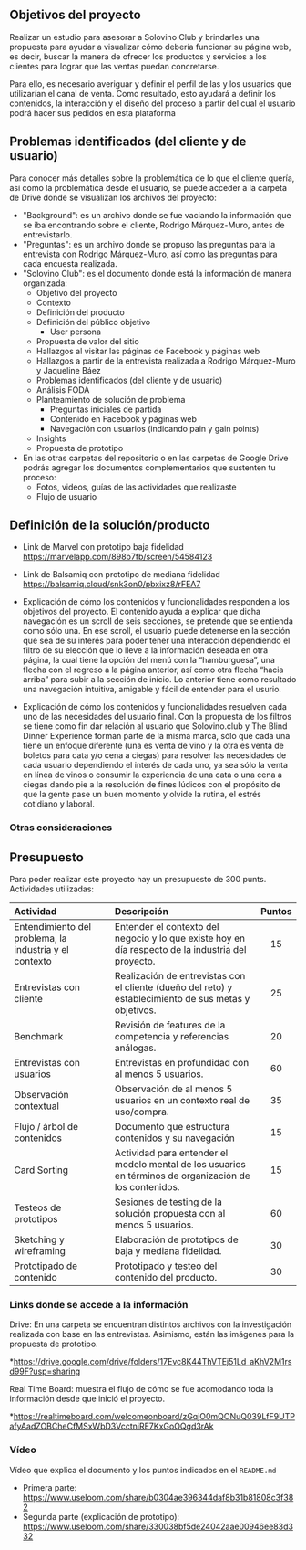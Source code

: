 ## Objetivos del proyecto

Realizar un estudio para asesorar a Solovino Club y brindarles una propuesta para ayudar a visualizar cómo debería funcionar su página web, es decir, buscar la manera de ofrecer los productos y servicios a los clientes para lograr que las ventas puedan concretarse.

Para ello, es necesario averiguar y definir el perfil de las y los usuarios que utilizarían el canal de venta. Como resultado, esto ayudará a definir los contenidos, la interacción y el diseño del proceso a partir del cual el usuario podrá hacer sus pedidos en esta plataforma

## Problemas identificados (del cliente y de usuario)

Para conocer más detalles sobre la problemática de lo que el cliente quería, así como la problemática desde el usuario, se puede acceder a la carpeta de Drive donde se visualizan los archivos del proyecto:

* "Background": es un archivo donde se fue vaciando la información que se iba encontrando sobre el cliente, Rodrigo Márquez-Muro, antes de entrevistarlo.
* "Preguntas": es un archivo donde se propuso las preguntas para la entrevista con Rodrigo Márquez-Muro, así como las preguntas para cada encuesta realizada.
* "Solovino Club": es el documento donde está la información de manera organizada:
    * Objetivo del proyecto
    * Contexto
    * Definición del producto
    * Definición del público objetivo
        * User persona
    * Propuesta de valor del sitio
    * Hallazgos al visitar las páginas de Facebook y páginas web
    * Hallazgos a partir de la entrevista realizada a Rodrigo Márquez-Muro y Jaqueline Báez
    * Problemas identificados (del cliente y de usuario)
    * Análisis FODA
    * Planteamiento de solución de problema
        * Preguntas iniciales de partida
        * Contenido en Facebook y páginas web
        * Navegación con usuarios (indicando pain y gain points)
    * Insights
    * Propuesta de prototipo
* En las otras carpetas del repositorio o en las carpetas de Google Drive podrás
agregar los documentos complementarios que sustenten tu proceso:
    * Fotos, videos, guías de las actividades que realizaste
    * Flujo de usuario

## Definición de la solución/producto

* Link de Marvel con prototipo baja fidelidad 
https://marvelapp.com/898b7fb/screen/54584123

* Link de Balsamiq con prototipo de mediana fidelidad
https://balsamiq.cloud/snk3on0/pbxixz8/rFEA7 

* Explicación de cómo los contenidos y funcionalidades responden a los objetivos
  del proyecto. 
El contenido ayuda a explicar que dicha navegación es un scroll de seis secciones, se pretende que se entienda como sólo una. En ese scroll, el usuario puede detenerse en la sección que sea de su interés para poder tener una interacción dependiendo el filtro de su elección que lo lleve a la información deseada en otra página, la cual tiene la opción del menú con la “hamburguesa”, una flecha con el regreso a la página anterior, así como otra flecha “hacia arriba” para subir a la sección de inicio.
 Lo anterior tiene como resultado una navegación intuitiva, amigable y fácil de entender para el usurio.

* Explicación de cómo los contenidos y funcionalidades resuelven cada uno de las
  necesidades del usuario final.
Con la propuesta de los filtros se tiene como fin dar relación al usuario que Solovino.club y The Blind Dinner Experience forman parte de la misma marca, sólo que cada una tiene un enfoque diferente (una es venta de vino y la otra es venta de boletos para cata y/o cena a ciegas) para resolver las necesidades de cada usuario dependiendo el interés de cada uno, ya sea sólo la venta en línea de vinos o consumir la experiencia de una cata o una cena a ciegas dando pie a la resolución de fines lúdicos con el propósito de que la gente pase un buen momento y olvide la rutina, el estrés cotidiano y laboral. 


### Otras consideraciones
## Presupuesto
Para poder realizar este proyecto hay un presupuesto de 300 punts. 
Actividades utilizadas: 

|Actividad|Descripción|Puntos|
|:----|:---|:---:|
|Entendimiento del problema, la industria y el contexto| Entender el contexto del negocio y lo que existe hoy en día respecto de la industria del proyecto. | 15 |
|Entrevistas con cliente|Realización de entrevistas con el cliente (dueño del reto) y establecimiento de sus metas y objetivos.|25|
|Benchmark| Revisión de features de la competencia y referencias análogas. | 20 |
|Entrevistas con usuarios| Entrevistas en profundidad con al menos 5 usuarios. | 60 |
|Observación contextual| Observación de al menos 5 usuarios en un contexto real de uso/compra. | 35 |
|Flujo / árbol de contenidos|Documento que estructura contenidos y su navegación|15|
|Card Sorting| Actividad para entender el modelo mental de los usuarios en términos de organización de los contenidos. | 15 |
|Testeos de prototipos| Sesiones de testing de la solución propuesta con al menos 5 usuarios. | 60 |
|Sketching y wireframing| Elaboración de prototipos de baja y mediana fidelidad. | 30 |
|Prototipado de contenido| Prototipado y testeo del contenido del producto. | 30 |


### Links donde se accede a la información
Drive: En una carpeta se encuentran distintos archivos con la investigación realizada con base en las entrevistas. Asimismo, están las imágenes para la propuesta de prototipo.

*https://drive.google.com/drive/folders/17Evc8K44ThVTEj51Ld_aKhV2M1rsd99F?usp=sharing

Real Time Board: muestra el flujo de cómo se fue acomodando toda la información desde que inició el proyecto.

*https://realtimeboard.com/welcomeonboard/zGqjO0mQONuQ039LfF9UTPafyAadZOBCheCfMSxWbD3VcctniRE7KxGoOQgd3rAk


### Vídeo
Vídeo que explica el documento y los puntos indicados en
  el `README.md` 
* Primera parte: https://www.useloom.com/share/b0304ae396344daf8b31b81808c3f382
* Segunda parte (explicación de prototipo): https://www.useloom.com/share/330038bf5de24042aae00946ee83d332